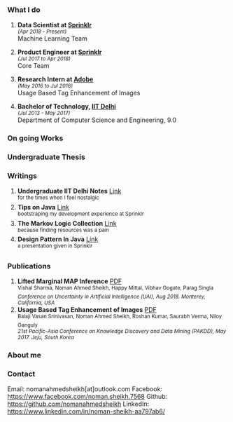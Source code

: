 ### What I do
1. **Data Scientist at [Sprinklr](https://www.sprinklr.com/)**<br>
<sup>_(Apr 2018 - Present)_</sup><br>
Machine Learning Team

2. **Product Engineer at [Sprinklr](https://www.sprinklr.com/)**<br>
<sup>_(Jul 2017 to Apr 2018)_</sup><br>
Core Team

3. **Research Intern at [Adobe](https://www.adobe.com/)**<br>
<sup>_(May 2016 to Jul 2016)_</sup><br>
Usage Based Tag Enhancement of Images

4. **Bachelor of Technology, [IIT Delhi](http://www.iitd.ac.in/)**<br>
<sup>_(Jul 2013 - May 2017)_</sup><br>
Department of Computer Science and Engineering, 9.0

### On going Works

### Undergraduate Thesis


### Writings
1. **Undergraduate IIT Delhi Notes** [Link](https://1drv.ms/f/s!AkM7et4ysfYFb-LdFN_Gs0IfVKI) <br>
<sup>for the times when I feel nostalgic</sup>
2. **Tips on Java** [Link](https://github.com/nomanahmedsheikh/nomanahmedsheikh.github.io/blob/master/writings/Tips_on_Java.pdf) <br>
<sup>bootstraping my development experience at Sprinklr</sup>
3. **The Markov Logic Collection** [Link](https://nomanahmedsheikh.github.io/mln) <br>
<sup>because finding resources was a pain</sup>
4. **Design Pattern In Java** [Link](https://github.com/nomanahmedsheikh/nomanahmedsheikh.github.io/blob/master/writings/Design_Patterns.pdf) <br>
<sup>a presentation given in Sprinklr</sup>

### Publications
1. **Lifted Marginal MAP Inference** [PDF](https://github.com/nomanahmedsheikh/nomanahmedsheikh.github.io/blob/master/publications/1807.00589.pdf) <br>
<sup>Vishal Sharma, Noman Ahmed Sheikh, Happy Mittal, Vibhav Gogate, Parag Singla<br> 
_Conference on Uncertainty in Artificial Intelligence (UAI), Aug 2018. Monterey, California, USA_ </sup>
2. **Usage Based Tag Enhancement of Images** [PDF](https://github.com/nomanahmedsheikh/nomanahmedsheikh.github.io/blob/master/publications/UsageBasedTagEnhancement.pdf) <br>
<sup>Balaji Vasan Srinivasan, Noman Ahmed Sheikh, Roshan Kumar, Saurabh Verma, Niloy Ganguly<br>
_21st Pacific-Asia Conference on Knowledge Discovery and Data Mining (PAKDD), May 2017. Jeju, South Korea_</sup>

### About me

### Contact
Email: nomanahmedsheikh[at]outlook.com
Facebook: https://www.facebook.com/noman.sheikh.7568
Github: https://github.com/nomanahmedsheikh
LinkedIn: https://www.linkedin.com/in/noman-sheikh-aa797ab6/
